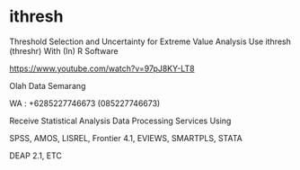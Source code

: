# ithresh
Threshold Selection and Uncertainty for Extreme Value Analysis Use ithresh (threshr) With (In) R Software

https://www.youtube.com/watch?v=97pJ8KY-LT8

Olah Data Semarang

WA : +6285227746673 (085227746673)

Receive Statistical Analysis Data Processing Services Using

SPSS, AMOS, LISREL, Frontier 4.1, EVIEWS, SMARTPLS, STATA

DEAP 2.1, ETC
